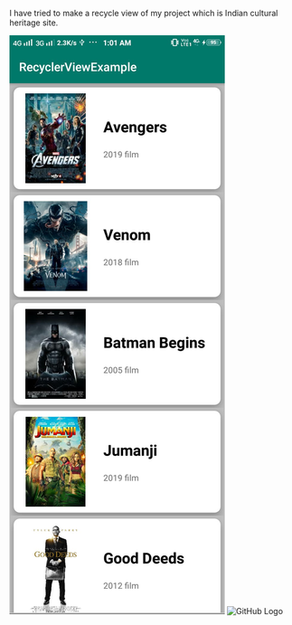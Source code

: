 I have tried to make a recycle view of my project which is Indian cultural heritage site.

![GitHub Logo](/recycler_view.jpg)
![GitHub Logo](/recycler_view2.jpg)
